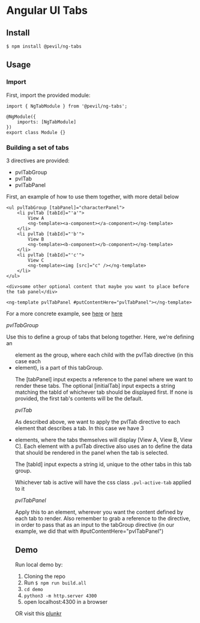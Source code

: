 # Angular UI Tabs

## Install

`$ npm install @pevil/ng-tabs`

## Usage

### Import

First, import the provided module:

```
import { NgTabModule } from '@pevil/ng-tabs';

@NgModule({
    imports: [NgTabModule]
})
export class Module {}
```

### Building a set of tabs

3 directives are provided:
* pvlTabGroup
* pvlTab
* pvlTabPanel

First, an example of how to use them together, with more detail below

```
<ul pvlTabGroup [tabPanel]="characterPanel">
    <li pvlTab [tabId]="'a'">
        View A
        <ng-template><a-component></a-component></ng-template>
    </li>
    <li pvlTab [tabId]="'b'">
        View B
        <ng-template><b-component></b-component></ng-template>
    </li>
    <li pvlTab [tabId]="'c'">
        View C
        <ng-template><img [src]="c" /></ng-template>
    </li>
</ul>

<div>some other optional content that maybe you want to place before the tab panel</div>

<ng-template pvlTabPanel #putContentHere="pvlTabPanel"></ng-template>
```

For a more concrete example, see [here](https://github.com/Pevil/ng-tabs/blob/master/demo/src/demo.component.ts) or [here](https://embed.plnkr.co/1uobXAT1HiGv8YTpz8KS)

*pvlTabGroup*

Use this to define a group of tabs that belong together. Here, we're defining an <ul> element as the group, where each
child with the pvlTab directive (in this case each <li> element), is a part of this tabGroup.

The [tabPanel] input expects a reference to the panel where we want to render these tabs.
The optional [initialTab] input expects a string matching the tabId of whichever tab should be displayed first. If none is provided, the first tab's contents will be the default.

*pvlTab*

As described above, we want to apply the pvlTab directive to each element that describes a tab. In this case we have 3 <li> elements, where the tabs themselves will display [View A, View B, View C]. Each element with a pvlTab directive also uses an <ng-template> to define the data that should be rendered in the panel when the tab is selected.

The [tabId] input expects a string id, unique to the other tabs in this tab group.

Whichever tab is active will have the css class `.pvl-active-tab` applied to it

*pvlTabPanel*

Apply this to an <ng-template> element, wherever you want the content defined by each tab to render. Also remember to grab a reference to the directive, in order to pass that as an input to the tabGroup directive (in our example, we did that with #putContentHere="pvlTabPanel")

## Demo
Run local demo by:
1. Cloning the repo
2. Run `$ npm run build.all`
3. `cd demo`
4. `python3 -m http.server 4300`
5. open localhost:4300 in a browser

OR
visit this [plunkr](https://embed.plnkr.co/1uobXAT1HiGv8YTpz8KS)
